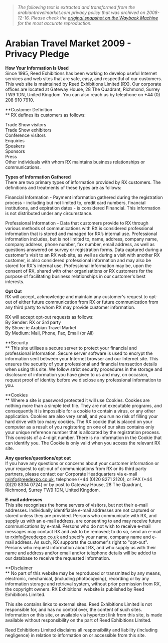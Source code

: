 > *The following text is extracted and transformed from the arabiantravelmarket.com privacy policy that was archived on 2008-12-16. Please check the [original snapshot on the Wayback Machine](https://web.archive.org/web/20081216061916id_/http%3A//www.arabiantravelmarket.com/page.cfm/Link%3D3/t%3Dm) for the most accurate reproduction.*

# Arabian Travel Market 2009 - Privacy Pledge

**How Your Information Is Used**  
Since 1995, Reed Exhibitions has been working to develop useful Internet services and web sites that are safe, easy, and respectful of our customers. This web site is maintained by Reed Exhibitions Limited (RX). Our corporate offices are located at Gateway House, 28 The Quadrant, Richmond, Surrey TW9 1DN, United Kingdom. You can also reach us by telephone on +44 (0) 208 910 7910.

**Customer Definition  
** RX defines its customers as follows:

Trade Show visitors  
Trade Show exhibitors  
Conference visitors  
Enquiries  
Speakers  
Sponsors  
Press  
Other individuals with whom RX maintains business relationships or communications.

**Types of Information Gathered**  
There are two primary types of information provided by RX customers. The definitions and treatments of these types are as follows:

Financial Information - Payment information gathered during the registration process - including but not limited to, credit card numbers, financial institutions, and expiration dates - is considered Financial. This information is not distributed under any circumstance.

Professional Information - Data that customers provide to RX through various methods of communications with RX is considered professional information that is stored and managed for RX’s internal use. Professional information includes, but is not limited to, name, address, company name, company address, phone number, fax number, email address, as well as questions answered on survey or registration forms. Data captured during a customer's visit to an RX web site, as well as during a visit with another RX customer, is also considered professional information and may also be stored for RX's internal use. Professional information may be, upon the consent of RX, shared with other organisations or RX customers for the purpose of facilitating business relationships in our customer's best interests.

**Opt Out**  
RX will accept, acknowledge and maintain any customer's request to opt-out of either future communication from RX or future communication from any third party to whom RX may provide customer information.

RX will accept opt-out requests as follows:  
By Sender: RX or 3rd party  
By Show: ie Arabian Travel Market  
By Medium: Mail, Phone, Fax, Email (or All)

**Security  
** This site utilises a secure server to protect your financial and professional information. Secure server software is used to encrypt the information sent between your Internet browser and our Internet site. This ensures the security of your professional and financial transaction details when using this site. We follow strict security procedures in the storage and disclosure of information you have given to us and may, on occasion, request proof of identity before we disclose any professional information to you.

**Cookies  
** Where a site is password protected it will use Cookies. Cookies are nothing more than a simple text file. They are not executable programs, and consequently it is impossible for a cookie to contain a virus, or any other application. Cookies are also very small, and you run no risk of filling your hard drive with too many cookies. The RX cookie that is placed on your computer as a result of you registering on one of our sites contains only your unique reference number that is allocated by the registration process. This consists of a 4-digit number. There is no information in the Cookie that can identify you. The Cookie is only valid when you access the relevant RX site.

**Any queries/questions/opt out**  
If you have any questions or concerns about your customer information or your request to opt-out of communications from RX or its third party partners, please contact our Corporate Headquarters via e-mail [rxinfo@reedexpo.co.uk](mailto:rxinfo@reedexpo.co.uk), telephone (+44 (0)20 8271 2120), or FAX (+44 (0)20 8334 0724) or by post to Gateway House, 28 The Quadrant, Richmond, Surrey TW9 1DN, United Kingdom.

**E-mail addresses**  
This site recognises the home servers of visitors, but not their e-mail addresses. Individually identifiable e-mail addresses are not captured or stored unless they are provided. Persons who communicate with RX, and supply us with an e-mail address, are consenting to and may receive future communications by e-mail. Persons who do not wish to receive e-mail messages may contact RX and ask to be removed; to do so, send an e-mail to [rxinfo@reedexpo.co.uk](mailto:rxinfo@reedexpo.co.uk) and specify your name, company name and e-mail address. As such, RX supports the customer's right to "opt-out". Persons who request information about RX, and who supply us with their name and address and/or email and/or telephone details will be added to our database to receive the requested information.

**Disclaimer  
** No part of this website may be reproduced or transmitted by any means, electronic, mechanical, (including photocopying), recording or by any information storage and retrieval system, without prior permission from RX, the copyright owners. RX Exhibitions' website is published by Reed Exhibitions Limited.

This site contains links to external sites. Reed Exhibitions Limited is not responsible for, and has no control over, the content of such sites. Information on this site, or available via hypertext link from this site, is made available without responsibility on the part of Reed Exhibitions Limited.

Reed Exhibitions Limited disclaims all responsibility and liability (including negligence) in relation to information on or accessible from this site.

